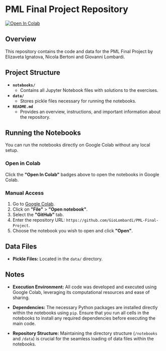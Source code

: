 # PML Final Project Repository

[![Open In Colab](https://colab.research.google.com/assets/colab-badge.svg)](https://colab.research.google.com/github/GioLombardi/PML-Final-Project/blob/main/notebooks/analysis.ipynb)

## Overview

This repository contains the code and data for the PML Final Project by Elizaveta Ignatova, Nicola Bertoni and Giovanni Lombardi.

## Project Structure

- **`notebooks/`**
  - Contains all Jupyter Notebook files with solutions to the exercises.
- **`data/`**
  - Stores pickle files necessary for running the notebooks.
- **`README.md`**
  - Provides an overview, instructions, and important information about the repository.

## Running the Notebooks

You can run the notebooks directly on Google Colab without any local setup.

### **Open in Colab**

Click the **"Open In Colab"** badges above to open the notebooks in Google Colab.

### **Manual Access**

1. Go to [Google Colab](https://colab.research.google.com/).
2. Click on **"File"** > **"Open notebook"**.
3. Select the **"GitHub"** tab.
4. Enter the repository URL: `https://github.com/GioLombardi/PML-Final-Project`.
5. Choose the notebook you wish to open and click **"Open"**.

## Data Files

- **Pickle Files:** Located in the `data/` directory.

## Notes

- **Execution Environment:** All code was developed and executed using Google Colab, leveraging its computational resources and ease of sharing.

- **Dependencies:** The necessary Python packages are installed directly within the notebooks using `pip`. Ensure that you run all cells in the notebooks to install any required dependencies before executing the main code.

- **Repository Structure:** Maintaining the directory structure (`/notebooks` and `/data`) is crucial for the seamless loading of data files within the notebooks.
